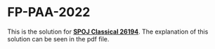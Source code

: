 # FP-PAA-2022
This is the solution for <a href="https://www.spoj.com/problems/TENALI/">**SPOJ Classical 26194**</a>. The explanation of this solution can be seen in the pdf file.